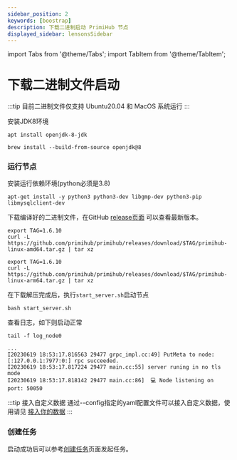 ```yaml
---
sidebar_position: 2
keywords: [boostrap]
description: 下载二进制启动 PrimiHub 节点
displayed_sidebar: lensonsSidebar
---
```


import Tabs from '@theme/Tabs';
import TabItem from '@theme/TabItem';

# 下载二进制文件启动

:::tip
目前二进制文件仅支持 Ubuntu20.04 和 MacOS 系统运行
:::

安装JDK8环境

<Tabs>
  <TabItem value="Ubuntu">

  ```shell
  apt install openjdk-8-jdk
  ```
  </TabItem>
  <TabItem value="MacOS">

  ```shell
  brew install --build-from-source openjdk@8
  ```
  </TabItem>
</Tabs>

<!-- 下载`Meta service`安装包启动
```bash
wget https://primihub.oss-cn-beijing.aliyuncs.com/tools/meta_service.tar.gz
tar -zxf meta_service.tar.gz
cd meta_service
bash run.sh
``` -->

### 运行节点

安装运行依赖环境(python必须是3.8)

```shell
apt-get install -y python3 python3-dev libgmp-dev python3-pip libmysqlclient-dev
```

下载编译好的二进制文件，在GitHub [release页面](https://github.com/primihub/primihub/releases) 可以查看最新版本。

<Tabs>
<TabItem value="AMD64">

```shell
export TAG=1.6.10
curl -L https://github.com/primihub/primihub/releases/download/$TAG/primihub-linux-amd64.tar.gz | tar xz
```

</TabItem>
<TabItem value="ARM64">

```shell
export TAG=1.6.10
curl -L https://github.com/primihub/primihub/releases/download/$TAG/primihub-linux-arm64.tar.gz | tar xz
```
</TabItem>
</Tabs>

在下载解压完成后，执行`start_server.sh`启动节点

```shell
bash start_server.sh
```

查看日志，如下则启动正常

```shell
tail -f log_node0
```

```shell
...
I20230619 18:53:17.816563 29477 grpc_impl.cc:49] PutMeta to node: [:127.0.0.1:7977:0:] rpc succeeded.
I20230619 18:53:17.817224 29477 main.cc:55] server runing in no tls mode
I20230619 18:53:17.818142 29477 main.cc:86]  💻 Node listening on port: 50050
```

:::tip 接入自定义数据
通过--config指定的yaml配置文件可以接入自定义数据，使用请见 [接入你的数据](./connect-datasource)
:::

### 创建任务

启动成功后可以参考[创建任务](https://docs.primihub.com/docs/category/%E5%88%9B%E5%BB%BA%E4%BB%BB%E5%8A%A1)页面发起任务。
